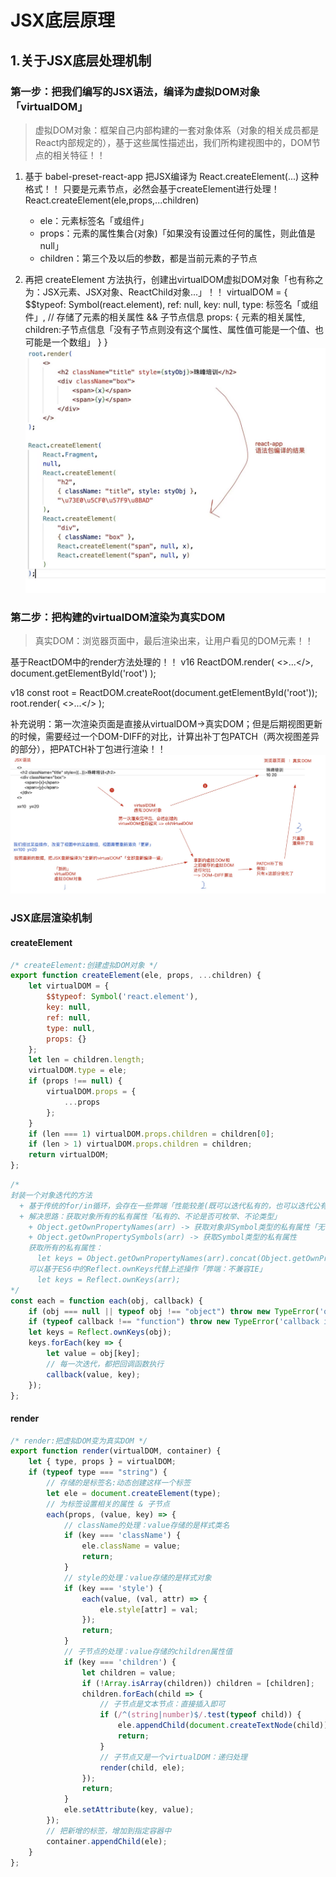 # JSX底层原理

## 1.关于JSX底层处理机制
### 第一步：把我们编写的JSX语法，编译为虚拟DOM对象「virtualDOM」
> 虚拟DOM对象：框架自己内部构建的一套对象体系（对象的相关成员都是React内部规定的），基于这些属性描述出，我们所构建视图中的，DOM节点的相关特征！！
1. 基于 babel-preset-react-app 把JSX编译为 React.createElement(...) 这种格式！！
只要是元素节点，必然会基于createElement进行处理！
React.createElement(ele,props,...children)
   + ele：元素标签名「或组件」
   + props：元素的属性集合(对象)「如果没有设置过任何的属性，则此值是null」
   + children：第三个及以后的参数，都是当前元素的子节点

1. 再把 createElement 方法执行，创建出virtualDOM虚拟DOM对象「也有称之为：JSX元素、JSX对象、ReactChild对象...」！！
    virtualDOM = {
      $$typeof: Symbol(react.element),
      ref: null,
      key: null,
      type: 标签名「或组件」,
      // 存储了元素的相关属性 && 子节点信息
      props: {
          元素的相关属性,
          children:子节点信息「没有子节点则没有这个属性、属性值可能是一个值、也可能是一个数组」
      }
    }
    ![react-app语法包编译的结果](!./../images/react-app语法包编译的结果.jpg)

### 第二步：把构建的virtualDOM渲染为真实DOM

> 真实DOM：浏览器页面中，最后渲染出来，让用户看见的DOM元素！！

基于ReactDOM中的render方法处理的！！
  v16
  ReactDOM.render(
    <>...</>,
    document.getElementById('root')
  );

  v18
  const root = ReactDOM.createRoot(document.getElementById('root'));
  root.render(
    <>...</>
  );

  补充说明：第一次渲染页面是直接从virtualDOM->真实DOM；但是后期视图更新的时候，需要经过一个DOM-DIFF的对比，计算出补丁包PATCH（两次视图差异的部分），把PATCH补丁包进行渲染！！
![JSX渲染机制流程图](./images/JSX渲染机制流程图.jpg)

### JSX底层渲染机制

#### createElement
```js
/* createElement:创建虚拟DOM对象 */
export function createElement(ele, props, ...children) {
    let virtualDOM = {
        $$typeof: Symbol('react.element'),
        key: null,
        ref: null,
        type: null,
        props: {}
    };
    let len = children.length;
    virtualDOM.type = ele;
    if (props !== null) {
        virtualDOM.props = {
            ...props
        };
    }
    if (len === 1) virtualDOM.props.children = children[0];
    if (len > 1) virtualDOM.props.children = children;
    return virtualDOM;
};
```
```js
/* 
封装一个对象迭代的方法 
  + 基于传统的for/in循环，会存在一些弊端「性能较差(既可以迭代私有的，也可以迭代公有的)；只能迭代“可枚举、非Symbol类型的”属性...」
  + 解决思路：获取对象所有的私有属性「私有的、不论是否可枚举、不论类型」
    + Object.getOwnPropertyNames(arr) -> 获取对象非Symbol类型的私有属性「无关是否可枚举」
    + Object.getOwnPropertySymbols(arr) -> 获取Symbol类型的私有属性
    获取所有的私有属性：
      let keys = Object.getOwnPropertyNames(arr).concat(Object.getOwnPropertySymbols(arr));
    可以基于ES6中的Reflect.ownKeys代替上述操作「弊端：不兼容IE」
      let keys = Reflect.ownKeys(arr);
*/
const each = function each(obj, callback) {
    if (obj === null || typeof obj !== "object") throw new TypeError('obj is not a object');
    if (typeof callback !== "function") throw new TypeError('callback is not a function');
    let keys = Reflect.ownKeys(obj);
    keys.forEach(key => {
        let value = obj[key];
        // 每一次迭代，都把回调函数执行
        callback(value, key);
    });
};
```
#### render
```js
/* render:把虚拟DOM变为真实DOM */
export function render(virtualDOM, container) {
    let { type, props } = virtualDOM;
    if (typeof type === "string") {
        // 存储的是标签名:动态创建这样一个标签
        let ele = document.createElement(type);
        // 为标签设置相关的属性 & 子节点
        each(props, (value, key) => {
            // className的处理：value存储的是样式类名
            if (key === 'className') {
                ele.className = value;
                return;
            }
            // style的处理：value存储的是样式对象
            if (key === 'style') {
                each(value, (val, attr) => {
                    ele.style[attr] = val;
                });
                return;
            }
            // 子节点的处理：value存储的children属性值
            if (key === 'children') {
                let children = value;
                if (!Array.isArray(children)) children = [children];
                children.forEach(child => {
                    // 子节点是文本节点：直接插入即可
                    if (/^(string|number)$/.test(typeof child)) {
                        ele.appendChild(document.createTextNode(child));
                        return;
                    }
                    // 子节点又是一个virtualDOM：递归处理
                    render(child, ele);
                });
                return;
            }
            ele.setAttribute(key, value);
        });
        // 把新增的标签，增加到指定容器中
        container.appendChild(ele);
    }
};
```